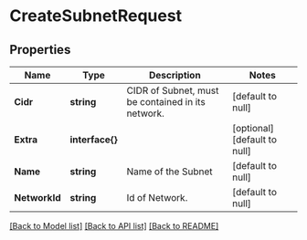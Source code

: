 # CreateSubnetRequest

## Properties
Name | Type | Description | Notes
------------ | ------------- | ------------- | -------------
**Cidr** | **string** | CIDR of Subnet, must be contained in its network. | [default to null]
**Extra** | **interface{}** |  | [optional] [default to null]
**Name** | **string** | Name of the Subnet | [default to null]
**NetworkId** | **string** | Id of Network. | [default to null]

[[Back to Model list]](../README.md#documentation-for-models) [[Back to API list]](../README.md#documentation-for-api-endpoints) [[Back to README]](../README.md)


